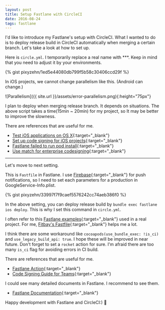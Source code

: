 ```yaml
---
layout: post
title: Setup Fastlane with CircleCI
date: 2016-08-24
tags: fastlane
---
```


I'd like to introduce my Fastlane's setup with CircleCI. What I wanted to do is to deploy release build in CircleCI automatically when merging a certain branch.
Let's take a look at how to set up.

Here is `circle.yml`. I temporarily replace a real name with \*\*\*. Keep in mind that you need to adjust it by your environments.

{% gist pixyzehn/1ed5e44080db799f5b58c30406ccd29f %}

In iOS projects, we cannot change parallelism like this. (Android can change.)

![Parallelism]({{ site.url }}/assets/error-parallelism.png){:height="75px"}

I plan to deploy when merging release branch. It depends on situations. The above script takes a time(15min ~ 20min) for my project, so It may be better to improve the slowness.

There are references that are useful for me.

- [Test iOS applications on OS X](https://circleci.com/docs/ios-builds-on-os-x/){:target="_blank"}
- [Set up code signing for iOS projects](https://circleci.com/docs/ios-code-signing/){:target="_blank"}
- [Fastlane failed to run pod install](https://discuss.circleci.com/t/fastlane-failed-to-run-pod-install/3873){:target="_blank"}
- [Use match for enterprise codesigning](https://github.com/fastlane/fastlane/issues/2007){:target="_blank"}

---

Let's move to next setting.

This is `Fastfile` in Fastlane.
I use [Firebase](https://firebase.google.com/){:target="_blank"} for push notifications, so I need to set each parameters for a production in GoogleService-Info.plist.

{% gist pixyzehn/33997f7f9caef5576242cc74aeb386f0 %}

In the above setting, you can deploy release build by `bundle exec fastlane ios deploy`. This is why I set this command in `circle.yml`.

I often refer to this [Fastlane examples](https://github.com/fastlane/examples){:target="_blank"} used in a real project. For me, [Fitbay's Fastfile](https://github.com/fastlane/examples/blob/master/Fitbay/Fastfile){:target="_blank"} helps me a lot.

I think there are some workaround like `cocoapods(use_bundle_exec: !is_ci)` and `use_legacy_build_api: true`. I hope these will be improved in near future.
Don't forget to set a `rocket` action for sure. I'm afraid there are too many `is_ci` flag for avoiding errors in CI build.

There are references that are useful for me.

- [Fastlane Action](https://github.com/fastlane/fastlane/blob/master/fastlane/docs/Actions.md){:target="_blank"}
- [Code Signing Guide for Teams](https://codesigning.guide/){:target="_blank"}

I could see many detailed documents in Fastlane. I recommend to see them.

- [Fastlane Documentation](https://github.com/fastlane/fastlane/tree/master/fastlane/docs){:target="_blank"}

Happy development with Fastlane and CircleCI:) :rocket:
